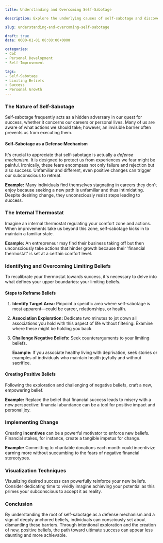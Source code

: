 ```yaml
---
title: Understanding and Overcoming Self-Sabotage

description: Explore the underlying causes of self-sabotage and discover effective strategies to overcome limiting beliefs, redefine success, and unleash your true potential.

slug: understanding-and-overcoming-self-sabotage

draft: true
date: 0000-01-01 00:00:00+0000

categories:
- CoC
- Personal Development
- Self-Improvement

tags:
- Self-Sabotage
- Limiting Beliefs
- Success
- Personal Growth
---
```


### The Nature of Self-Sabotage

Self-sabotage frequently acts as a hidden adversary in our quest for success, whether it concerns our careers or personal lives. Many of us are aware of what actions we should take; however, an invisible barrier often prevents us from executing them.

#### Self-Sabotage as a Defense Mechanism

It's crucial to appreciate that self-sabotage is actually a *defense mechanism*. It is designed to protect us from experiences we fear might be painful. Ironically, these fears encompass not only failure and rejection but also success. Unfamiliar and different, even positive changes can trigger our subconscious to retreat.

**Example:** Many individuals find themselves stagnating in careers they don't enjoy because seeking a new path is unfamiliar and thus intimidating. Despite desiring change, they unconsciously resist steps leading to success.

### The Internal Thermostat

Imagine an internal thermostat regulating your comfort zone and actions. When improvements take us beyond this zone, self-sabotage kicks in to maintain a familiar state.

**Example:** An entrepreneur may find their business taking off but then unconsciously take actions that hinder growth because their 'financial thermostat' is set at a certain comfort level.

### Identifying and Overcoming Limiting Beliefs

To recalibrate your thermostat towards success, it's necessary to delve into what defines your upper boundaries: your limiting beliefs.

#### Steps to Reframe Beliefs

1. **Identify Target Area:** Pinpoint a specific area where self-sabotage is most apparent—could be career, relationships, or health.

2. **Association Exploration:** Dedicate two minutes to jot down all associations you hold with this aspect of life without filtering. Examine where these might be holding you back.

3. **Challenge Negative Beliefs:** Seek counterarguments to your limiting beliefs.

   **Example:** If you associate healthy living with deprivation, seek stories or examples of individuals who maintain health joyfully and without sacrifice.

#### Creating Positive Beliefs

Following the exploration and challenging of negative beliefs, craft a new, empowering belief.

**Example:** Replace the belief that financial success leads to misery with a new perspective: financial abundance can be a tool for positive impact and personal joy.

### Implementing Change

Creating **incentives** can be a powerful motivator to enforce new beliefs. Financial stakes, for instance, create a tangible impetus for change.

**Example:** Committing to charitable donations each month could incentivize earning more without succumbing to the fears of negative financial stereotypes.

### Visualization Techniques

Visualizing desired success can powerfully reinforce your new beliefs. Consider dedicating time to vividly imagine achieving your potential as this primes your subconscious to accept it as reality.

### Conclusion

By understanding the root of self-sabotage as a defense mechanism and a sign of deeply anchored beliefs, individuals can consciously set about dismantling these barriers. Through intentional exploration and the creation of new, positive beliefs, the path toward ultimate success can appear less daunting and more achievable.
